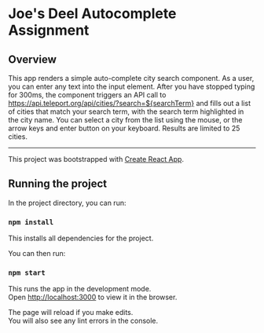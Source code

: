 # Joe's Deel Autocomplete Assignment

## Overview

This app renders a simple auto-complete city search component. As a user, you can enter any text into the input element. After you have stopped typing for 300ms, the component triggers an API call to https://api.teleport.org/api/cities/?search=${searchTerm} and fills out a list of cities that match your search term, with the search term highlighted in the city name. You can select a city from the list using the mouse, or the arrow keys and enter button on your keyboard. Results are limited to 25 cities.

---

This project was bootstrapped with [Create React App](https://github.com/facebook/create-react-app).

## Running the project

In the project directory, you can run:

### `npm install`

This installs all dependencies for the project.

You can then run:

### `npm start`

This runs the app in the development mode.\
Open [http://localhost:3000](http://localhost:3000) to view it in the browser.

The page will reload if you make edits.\
You will also see any lint errors in the console.